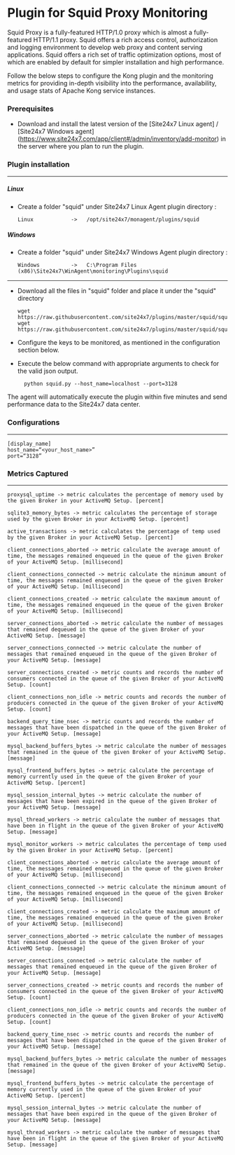 Plugin for Squid Proxy Monitoring 
==============================================

Squid Proxy is a fully-featured HTTP/1.0 proxy which is almost a fully-featured HTTP/1.1 proxy. Squid offers a rich access control, authorization and logging environment to develop web proxy and content serving applications. Squid offers a rich set of traffic optimization options, most of which are enabled by default for simpler installation and high performance.

Follow the below steps to configure the Kong plugin and the monitoring metrics for providing in-depth visibility into the performance, availability, and usage stats of Apache Kong service instances.

### Prerequisites

- Download and install the latest version of the [Site24x7 Linux agent] / [Site24x7 Windows agent] (https://www.site24x7.com/app/client#/admin/inventory/add-monitor) in the server where you plan to run the plugin. 


### Plugin installation
---
##### Linux 

- Create a folder "squid" under Site24x7 Linux Agent plugin directory : 

      Linux            ->   /opt/site24x7/monagent/plugins/squid

##### Windows 

- Create a folder "squid" under Site24x7 Windows Agent plugin directory : 

      Windows          ->   C:\Program Files (x86)\Site24x7\WinAgent\monitoring\Plugins\squid
      
---

- Download all the files in "squid" folder and place it under the "squid" directory

	  wget https://raw.githubusercontent.com/site24x7/plugins/master/squid/squid.py
	  wget https://raw.githubusercontent.com/site24x7/plugins/master/squid/squid.cfg
	
- Configure the keys to be monitored, as mentioned in the configuration section below.

- Execute the below command with appropriate arguments to check for the valid json output.  

		python squid.py --host_name=localhost --port=3128


The agent will automatically execute the plugin within five minutes and send performance data to the Site24x7 data center.

### Configurations
---
	[display_name]
	host_name=“<your_host_name>”
	port=“3128”

### Metrics Captured
---
	proxysql_uptime -> metric calculates the percentage of memory used by the given Broker in your ActiveMQ Setup. [percent]

	sqlite3_memory_bytes -> metric calculates the percentage of storage used by the given Broker in your ActiveMQ Setup. [percent]

	active_transactions -> metric calculates the percentage of temp used by the given Broker in your ActiveMQ Setup. [percent]

	client_connections_aborted -> metric calculate the average amount of time, the messages remained enqueued in the queue of the given Broker of your ActiveMQ Setup. [millisecond]

	client_connections_connected -> metric calculate the minimum amount of time, the messages remained enqueued in the queue of the given Broker of your ActiveMQ Setup. [millisecond]

	client_connections_created -> metric calculate the maximum amount of time, the messages remained enqueued in the queue of the given Broker of your ActiveMQ Setup. [millisecond]

	server_connections_aborted -> metric calculate the number of messages that remained dequeued in the queue of the given Broker of your ActiveMQ Setup. [message]
	
	server_connections_connected -> metric calculate the number of messages that remained enqueued in the queue of the given Broker of your ActiveMQ Setup. [message]

	server_connections_created -> metric counts and records the number of consumers connected in the queue of the given Broker of your ActiveMQ Setup. [count]

	client_connections_non_idle -> metric counts and records the number of producers connected in the queue of the given Broker of your ActiveMQ Setup. [count]

	backend_query_time_nsec -> metric counts and records the number of messages that have been dispatched in the queue of the given Broker of your ActiveMQ Setup. [message]

	mysql_backend_buffers_bytes -> metric calculate the number of messages that remained in the queue of the given Broker of your ActiveMQ Setup. [message]

	mysql_frontend_buffers_bytes -> metric calculate the percentage of memory currently used in the queue of the given Broker of your ActiveMQ Setup. [percent]

	mysql_session_internal_bytes -> metric calculate the number of messages that have been expired in the queue of the given Broker of your ActiveMQ Setup. [message]

	mysql_thread_workers -> metric calculate the number of messages that have been in flight in the queue of the given Broker of your ActiveMQ Setup. [message]		

	mysql_monitor_workers -> metric calculates the percentage of temp used by the given Broker in your ActiveMQ Setup. [percent]

	client_connections_aborted -> metric calculate the average amount of time, the messages remained enqueued in the queue of the given Broker of your ActiveMQ Setup. [millisecond]

	client_connections_connected -> metric calculate the minimum amount of time, the messages remained enqueued in the queue of the given Broker of your ActiveMQ Setup. [millisecond]

	client_connections_created -> metric calculate the maximum amount of time, the messages remained enqueued in the queue of the given Broker of your ActiveMQ Setup. [millisecond]

	server_connections_aborted -> metric calculate the number of messages that remained dequeued in the queue of the given Broker of your ActiveMQ Setup. [message]
	
	server_connections_connected -> metric calculate the number of messages that remained enqueued in the queue of the given Broker of your ActiveMQ Setup. [message]

	server_connections_created -> metric counts and records the number of consumers connected in the queue of the given Broker of your ActiveMQ Setup. [count]

	client_connections_non_idle -> metric counts and records the number of producers connected in the queue of the given Broker of your ActiveMQ Setup. [count]

	backend_query_time_nsec -> metric counts and records the number of messages that have been dispatched in the queue of the given Broker of your ActiveMQ Setup. [message]

	mysql_backend_buffers_bytes -> metric calculate the number of messages that remained in the queue of the given Broker of your ActiveMQ Setup. [message]

	mysql_frontend_buffers_bytes -> metric calculate the percentage of memory currently used in the queue of the given Broker of your ActiveMQ Setup. [percent]

	mysql_session_internal_bytes -> metric calculate the number of messages that have been expired in the queue of the given Broker of your ActiveMQ Setup. [message]

	mysql_thread_workers -> metric calculate the number of messages that have been in flight in the queue of the given Broker of your ActiveMQ Setup. [message]		
